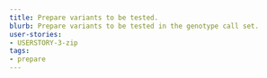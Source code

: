 ```yaml
---
title: Prepare variants to be tested.
blurb: Prepare variants to be tested in the genotype call set.
user-stories:
- USERSTORY-3-zip
tags:
- prepare
---
```

